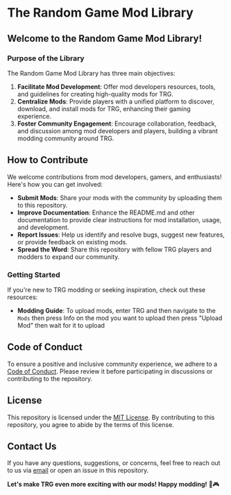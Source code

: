 # The Random Game Mod Library

## Welcome to the Random Game Mod Library!

### Purpose of the Library
The Random Game Mod Library has three main objectives:

1. **Facilitate Mod Development**: Offer mod developers resources, tools, and guidelines for creating high-quality mods for TRG.
2. **Centralize Mods**: Provide players with a unified platform to discover, download, and install mods for TRG, enhancing their gaming experience.
3. **Foster Community Engagement**: Encourage collaboration, feedback, and discussion among mod developers and players, building a vibrant modding community around TRG.

## How to Contribute
We welcome contributions from mod developers, gamers, and enthusiasts! Here's how you can get involved:

- **Submit Mods**: Share your mods with the community by uploading them to this repository.
- **Improve Documentation**: Enhance the README.md and other documentation to provide clear instructions for mod installation, usage, and development.
- **Report Issues**: Help us identify and resolve bugs, suggest new features, or provide feedback on existing mods.
- **Spread the Word**: Share this repository with fellow TRG players and modders to expand our community.

### Getting Started
If you're new to TRG modding or seeking inspiration, check out these resources:

- **Modding Guide**: To upload mods, enter TRG and then navigate to the `Mods` then press Info on the mod you want to upload then press "Upload Mod" then wait for it to upload

## Code of Conduct
To ensure a positive and inclusive community experience, we adhere to a [Code of Conduct](./CODE_OF_CONDUCT.md). Please review it before participating in discussions or contributing to the repository.

## License
This repository is licensed under the [MIT License](./LICENSE). By contributing to this repository, you agree to abide by the terms of this license.

## Contact Us
If you have any questions, suggestions, or concerns, feel free to reach out to us via [email](mailto:mods@randomgame.com) or open an issue in this repository.

**Let's make TRG even more exciting with our mods! Happy modding!** 🚀🎮
